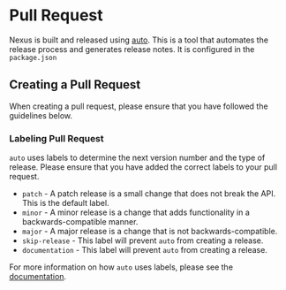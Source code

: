 # Pull Request

Nexus is built and released using [auto](https://github.com/intuit/auto).
This is a tool that automates the release process and generates release notes. It is configured in the `package.json`

## Creating a Pull Request

When creating a pull request, please ensure that you have followed the guidelines below.

### Labeling Pull Request

`auto` uses labels to determine the next version number and the type of release. Please ensure that you have added the
correct labels to your pull request.

- `patch` - A patch release is a small change that does not break the API. This is the default label.
- `minor` - A minor release is a change that adds functionality in a backwards-compatible manner.
- `major` - A major release is a change that is not backwards-compatible.
- `skip-release` - This label will prevent `auto` from creating a release.
- `documentation` - This label will prevent `auto` from creating a release.

For more information on how `auto` uses labels, please see
the [documentation](https://intuit.github.io/auto/docs/configuration/autorc#labels).
